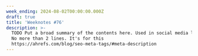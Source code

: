 ```yaml
---
week_ending: 2024-08-02T00:00:00.000Z
draft: true
title: 'Weeknotes #76'
description: >-
  TODO Put a broad summary of the contents here. Used in social media links etc.
  No more than 2 lines. It's for this
  https://ahrefs.com/blog/seo-meta-tags/#meta-description
---
```



